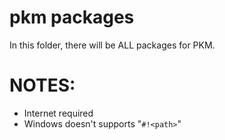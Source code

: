 # pkm packages
In this folder, there will be ALL packages for PKM.
# NOTES:
- Internet required
- Windows doesn't supports "`#!<path>`"
